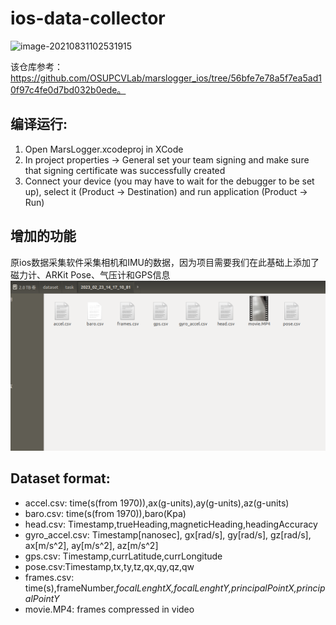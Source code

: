 # ios-data-collector
![image-20210831102531915](README.assets/1.gif)

该仓库参考：https://github.com/OSUPCVLab/marslogger_ios/tree/56bfe7e78a5f7ea5ad10f97c4fe0d7bd032b0ede。
## 编译运行:
1. Open MarsLogger.xcodeproj in XCode
2. In project properties -> General set your team signing and make sure that signing certificate was successfully created
3. Connect your device (you may have to wait for the debugger to be set up), select it (Product -> Destination) and run application (Product -> Run)
## 增加的功能
原ios数据采集软件采集相机和IMU的数据，因为项目需要我们在此基础上添加了磁力计、ARKit Pose、气压计和GPS信息
![image-20210831102531915](README.assets/2.png)


## Dataset format:
* accel.csv: time(s(from 1970)),ax(g-units),ay(g-units),az(g-units)
* baro.csv: time(s(from 1970)),baro(Kpa)
* head.csv: Timestamp,trueHeading,magneticHeading,headingAccuracy
* gyro_accel.csv: Timestamp[nanosec], gx[rad/s], gy[rad/s], gz[rad/s], ax[m/s^2], ay[m/s^2], az[m/s^2]
* gps.csv: Timestamp,currLatitude,currLongitude
* pose.csv:Timestamp,tx,ty,tz,qx,qy,qz,qw
* frames.csv: time(s),frameNumber,_focalLenghtX,focalLenghtY,principalPointX,principalPointY_
* movie.MP4: frames compressed in video 


